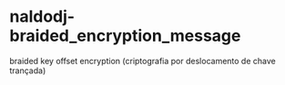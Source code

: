 # naldodj-braided_encryption_message
braided key offset encryption (criptografia por deslocamento de chave trançada)
